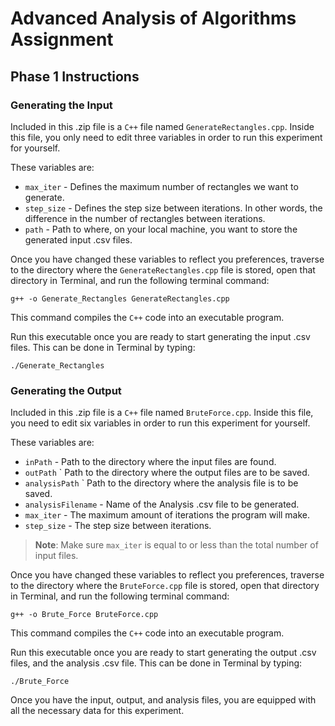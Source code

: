 # Advanced Analysis of Algorithms Assignment

## Phase 1 Instructions

### Generating the Input

Included in this .zip file is a `C++` file named `GenerateRectangles.cpp`.
Inside this file, you only need to edit three variables in order to run this experiment for yourself.

These variables are:

- `max_iter` - Defines the maximum number of rectangles we want to generate.
- `step_size` - Defines the step size between iterations. In other words, the difference in the number of rectangles between iterations.
- `path` - Path to where, on your local machine, you want to store the generated input .csv files.

Once you have changed these variables to reflect you preferences, traverse to the directory where the `GenerateRectangles.cpp` file is stored, open that directory in Terminal, and run the following terminal command:

```Terminal
g++ -o Generate_Rectangles GenerateRectangles.cpp
```

This command compiles the `C++` code into an executable program.

Run this executable once you are ready to start generating the input .csv files.
This can be done in Terminal by typing:

```Terminal
./Generate_Rectangles
```

### Generating the Output

Included in this .zip file is a `C++` file named `BruteForce.cpp`.
Inside this file, you need to edit six variables in order to run this experiment for yourself.

These variables are:

- `inPath` - Path to the directory where the input files are found.
- `outPath` ` Path to the directory where the output files are to be saved.
- `analysisPath` ` Path to the directory where the analysis file is to be saved.
- `analysisFilename` - Name of the Analysis .csv file to be generated.
- `max_iter` - The maximum amount of iterations the program will make.
- `step_size` - The step size between iterations.

> **Note**: Make sure `max_iter` is equal to or less than the total number of input files.

Once you have changed these variables to reflect you preferences, traverse to the directory where the `BruteForce.cpp` file is stored, open that directory in Terminal, and run the following terminal command:

```Terminal
g++ -o Brute_Force BruteForce.cpp
```

This command compiles the `C++` code into an executable program.

Run this executable once you are ready to start generating the output .csv files, and the analysis .csv file.
This can be done in Terminal by typing:

```Terminal
./Brute_Force
```

Once you have the input, output, and analysis files, you are equipped with all the necessary data for this experiment.
